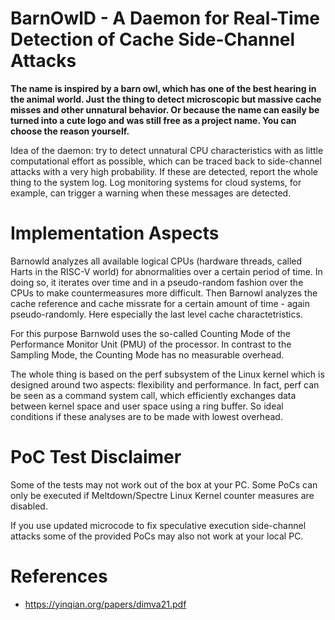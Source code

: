 # BarnOwlD - A Daemon for Real-Time Detection of Cache Side-Channel Attacks

**The name is inspired by a barn owl, which has one of the best hearing in the
animal world. Just the thing to detect microscopic but massive cache misses and
other unnatural behavior.  Or because the name can easily be turned into a cute
logo and was still free as a project name. You can choose the reason yourself.**

Idea of the daemon: try to detect unnatural CPU characteristics with as little
computational effort as possible, which can be traced back to side-channel
attacks with a very high probability. If these are detected, report the whole
thing to the system log. Log monitoring systems for cloud systems, for example,
can trigger a warning when these messages are detected.

# Implementation Aspects

Barnowld analyzes all available logical CPUs (hardware threads, called Harts in
the RISC-V world) for abnormalities over a certain period of time. In doing so,
it iterates over time and in a pseudo-random fashion over the CPUs to make
countermeasures more difficult. Then Barnowl analyzes the cache reference and
cache missrate for a certain amount of time - again pseudo-randomly. Here
especially the last level cache charactetristics.

For this purpose Barnwold uses the so-called Counting Mode of the Performance
Monitor Unit (PMU) of the processor. In contrast to the Sampling Mode, the
Counting Mode has no measurable overhead.

The whole thing is based on the perf subsystem of the Linux kernel which is
designed around two aspects: flexibility and performance. In fact, perf can be
seen as a command system call, which efficiently exchanges data between kernel
space and user space using a ring buffer. So ideal conditions if these analyses
are to be made with lowest overhead.

# PoC Test Disclaimer

Some of the tests may not work out of the box at your PC. Some PoCs can only be
executed if Meltdown/Spectre Linux Kernel counter measures are disabled.

If you use updated microcode to fix speculative execution side-channel attacks
some of the provided PoCs may also not work at your local PC.


# References

- https://yinqian.org/papers/dimva21.pdf
